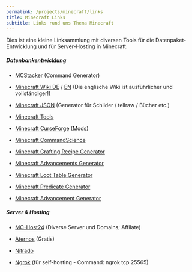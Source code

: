 ```yaml
---
permalink: /projects/minecraft/links
title: Minecraft Links
subtitle: Links rund ums Thema Minecraft
---
```


Dies ist eine kleine Linksammlung mit diversen Tools für die Datenpaket-Entwicklung und für Server-Hosting in Minecraft.

##### Datenbankentwicklung

- [MCStacker](https://mcstacker.net/) (Command Generator)
- [Minecraft Wiki DE](http://minecraft-de.gamepedia.com/Minecraft_Wiki) / [EN](http://minecraft.gamepedia.com/Minecraft_Wiki) (Die englische Wiki ist ausführlicher und vollständiger!)
- [Minecraft JSON](https://minecraftjson.com/) (Generator für Schilder / tellraw / Bücher etc.)
- [Minecraft Tools](http://minecraft.tools/)
- [Minecraft CurseForge](https://minecraft.curseforge.com/) (Mods)
- [Minecraft CommandScience](https://minecraftcommand.science/de/)

- [Minecraft Crafting Recipe Generator](https://crafting.thedestruc7i0n.ca/)
- [Minecraft Advancements Generator](https://advancements.thedestruc7i0n.ca/)

- [Minecraft Loot Table Generator](https://misode.github.io/loot-table)
- [Minecraft Predicate Generator](https://misode.github.io/predicate)
- [Minecraft Advancement Generator](https://misode.github.io/advancement)

##### Server & Hosting

- [MC-Host24](https://mc-host24.de/cmp/153464) (Diverse Server und Domains; Affilate)
- [Aternos](https://aternos.org/server/) (Gratis)
- [Nitrado](https://server.nitrado.net/deu/gameserver-mieten)

- [Ngrok](https://ngrok.com/) (für self-hosting - Command: ngrok tcp 25565)

